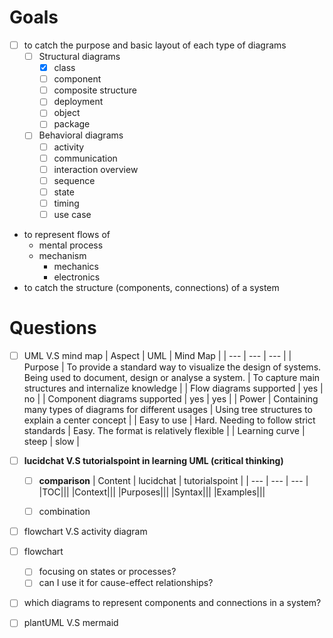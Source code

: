 # Goals
- [ ] to catch the purpose and basic layout of each type of diagrams
  - [ ] Structural diagrams
    - [x] class
    - [ ] component
    - [ ] composite structure
    - [ ] deployment
    - [ ] object
    - [ ] package
  - [ ] Behavioral diagrams
    - [ ] activity
    - [ ] communication
    - [ ] interaction overview
    - [ ] sequence
    - [ ] state
    - [ ] timing
    - [ ] use case   
- to represent flows of
	- mental process
	- mechanism
		-  mechanics
		-  electronics
- to catch the structure (components, connections) of a system


# Questions
- [ ] UML V.S mind map
  | Aspect | UML | Mind Map |
  | --- | --- | --- |
  | Purpose | To provide a standard way to visualize the design of systems. Being used to document, design or analyse a system. | To capture main structures and internalize knowledge |
  | Flow diagrams supported | yes | no |
  | Component diagrams supported | yes | yes |
  | Power | Containing many types of diagrams for different usages | Using tree structures to explain a center concept |
  | Easy to use | Hard. Needing to follow strict standards | Easy. The format is relatively flexible |
  | Learning curve | steep | slow |
  
- [ ] **lucidchat V.S tutorialspoint in learning UML (**critical thinking**)**
  - [ ] **comparison**
    | Content | lucidchat | tutorialspoint |
    | --- | --- | --- |
    |TOC|||
    |Context|||
    |Purposes|||
    |Syntax|||
    |Examples|||
    
  - [ ] combination 
- [ ] flowchart V.S activity diagram
- [ ] flowchart
  - [ ] focusing on states or processes?
  - [ ] can I use it for cause-effect relationships?
- [ ] which diagrams to represent components and connections in a system? 
- [ ] plantUML V.S mermaid
<!--stackedit_data:
eyJoaXN0b3J5IjpbLTE5MDE2NjMzOTQsMjEyMjgzNDA1MCwxMD
AwOTIyOTY2LC0xNTc5Njg3NTcwLC0xNDUyNDI1NjY3LC05NTEw
MzY4MzVdfQ==
-->